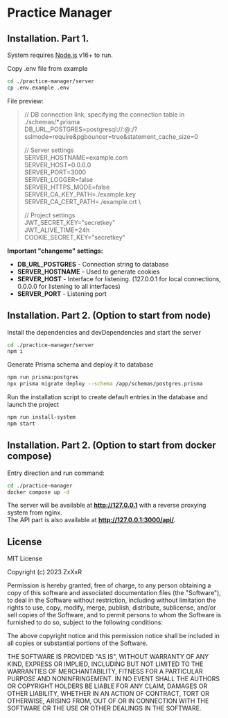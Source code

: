 # Practice Manager
## Installation. Part 1.

System requires [Node.js](https://nodejs.org/) v16+ to run.

Copy .env file from example

```sh
cd ./practice-manager/server
cp .env.example .env
```

File preview:

> // DB connection link, specifying the connection table in ./schemas/*.prisma \
> DB_URL_POSTGRES=postgresql://<username>:<password>@<host>:<port>/<database>?sslmode=require&pgbouncer=true&statement_cache_size=0
> 
> // Server settings \
> SERVER_HOSTNAME=example.com \
> SERVER_HOST=0.0.0.0 \
> SERVER_PORT=3000 \
> SERVER_LOGGER=false \
> SERVER_HTTPS_MODE=false \
> SERVER_CA_KEY_PATH=./example.key \
> SERVER_CA_CERT_PATH=./example.crt \
> 
> // Project settings \
> JWT_SECRET_KEY="secretkey" \
> JWT_ALIVE_TIME=24h \
> COOKIE_SECRET_KEY="secretkey"

**Important "changeme" settings:**
- **DB_URL_POSTGRES** - Connection string to database
- **SERVER_HOSTNAME** - Used to generate cookies
- **SERVER_HOST** - Interface for listening. (127.0.0.1 for local connections, 0.0.0.0 for listening to all interfaces)
- **SERVER_PORT** - Listening port

## Installation. Part 2. (Option to start from node)
Install the dependencies and devDependencies and start the server

```sh
cd ./practice-manager/server
npm i
```

Generate Prisma schema and deploy it to database
```sh
npm run prisma:postgres
npx prisma migrate deploy --schema /app/schemas/postgres.prisma
```

Run the installation script to create default entries in the database and launch the project
```sh
npm run install-system
npm start
```

## Installation. Part 2. (Option to start from docker compose)

Entry direction and run command:
```sh
cd ./practice-manager
docker compose up -d
```

The server will be available at **http://127.0.0.1** with a reverse proxying system from nginx. \
The API part is also available at **http://127.0.0.1:3000/api/**.

## License

MIT License

Copyright (c) 2023 ZxXxR

Permission is hereby granted, free of charge, to any person obtaining a copy
of this software and associated documentation files (the "Software"), to deal
in the Software without restriction, including without limitation the rights
to use, copy, modify, merge, publish, distribute, sublicense, and/or sell
copies of the Software, and to permit persons to whom the Software is
furnished to do so, subject to the following conditions:

The above copyright notice and this permission notice shall be included in all
copies or substantial portions of the Software.

THE SOFTWARE IS PROVIDED "AS IS", WITHOUT WARRANTY OF ANY KIND, EXPRESS OR
IMPLIED, INCLUDING BUT NOT LIMITED TO THE WARRANTIES OF MERCHANTABILITY,
FITNESS FOR A PARTICULAR PURPOSE AND NONINFRINGEMENT. IN NO EVENT SHALL THE
AUTHORS OR COPYRIGHT HOLDERS BE LIABLE FOR ANY CLAIM, DAMAGES OR OTHER
LIABILITY, WHETHER IN AN ACTION OF CONTRACT, TORT OR OTHERWISE, ARISING FROM,
OUT OF OR IN CONNECTION WITH THE SOFTWARE OR THE USE OR OTHER DEALINGS IN THE
SOFTWARE.

